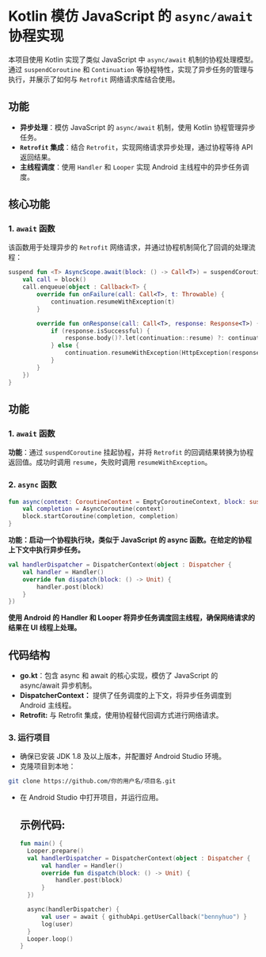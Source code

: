 # Kotlin 模仿 JavaScript 的 `async/await` 协程实现

本项目使用 Kotlin 实现了类似 JavaScript 中 `async/await` 机制的协程处理模型。通过 `suspendCoroutine` 和 `Continuation` 等协程特性，实现了异步任务的管理与执行，并展示了如何与 `Retrofit` 网络请求库结合使用。

## 功能

- **异步处理**：模仿 JavaScript 的 `async/await` 机制，使用 Kotlin 协程管理异步任务。
- **`Retrofit` 集成**：结合 `Retrofit`，实现网络请求异步处理，通过协程等待 API 返回结果。
- **主线程调度**：使用 `Handler` 和 `Looper` 实现 Android 主线程中的异步任务调度。

## 核心功能

### 1. **`await` 函数**

该函数用于处理异步的 `Retrofit` 网络请求，并通过协程机制简化了回调的处理流程：

```kotlin
suspend fun <T> AsyncScope.await(block: () -> Call<T>) = suspendCoroutine<T> { continuation ->
    val call = block()
    call.enqueue(object : Callback<T> {
        override fun onFailure(call: Call<T>, t: Throwable) {
            continuation.resumeWithException(t)
        }

        override fun onResponse(call: Call<T>, response: Response<T>) {
            if (response.isSuccessful) {
                response.body()?.let(continuation::resume) ?: continuation.resumeWithException(NullPointerException())
            } else {
                continuation.resumeWithException(HttpException(response))
            }
        }
    })
}
```
## 功能

### 1. `await` 函数

**功能**：通过 `suspendCoroutine` 挂起协程，并将 `Retrofit` 的回调结果转换为协程返回值。成功时调用 `resume`，失败时调用 `resumeWithException`。

### 2. `async` 函数

```kotlin
fun async(context: CoroutineContext = EmptyCoroutineContext, block: suspend AsyncScope.() -> Unit) {
    val completion = AsyncCoroutine(context)
    block.startCoroutine(completion, completion)
}
```
**功能：启动一个协程执行块，类似于 JavaScript 的 async 函数。在给定的协程上下文中执行异步任务。**
```kotlin
val handlerDispatcher = DispatcherContext(object : Dispatcher {
    val handler = Handler()
    override fun dispatch(block: () -> Unit) {
        handler.post(block)
    }
})
```
**使用 Android 的 Handler 和 Looper 将异步任务调度回主线程，确保网络请求的结果在 UI 线程上处理。**
## 代码结构
- **go.kt**：包含 async 和 await 的核心实现，模仿了 JavaScript 的 async/await 异步机制。
- **DispatcherContext：** 提供了任务调度的上下文，将异步任务调度到 Android 主线程。
- **Retrofit:** 与 Retrofit 集成，使用协程替代回调方式进行网络请求。
### 3. 运行项目
- 确保已安装 JDK 1.8 及以上版本，并配置好 Android Studio 环境。
- 克隆项目到本地：
```bash
git clone https://github.com/你的用户名/项目名.git
```
- 在 Android Studio 中打开项目，并运行应用。
  ## 示例代码:
  ```kotlin
  fun main() {
    Looper.prepare()
    val handlerDispatcher = DispatcherContext(object : Dispatcher {
        val handler = Handler()
        override fun dispatch(block: () -> Unit) {
            handler.post(block)
        }
    })

    async(handlerDispatcher) {
        val user = await { githubApi.getUserCallback("bennyhuo") }
        log(user)
    }
    Looper.loop()
  }
